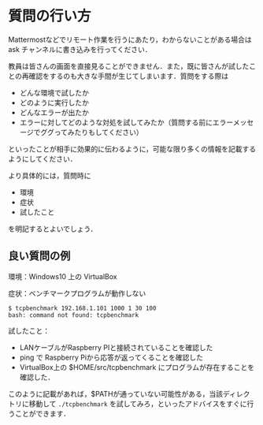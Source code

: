 # 質問の行い方

Mattermostなどでリモート作業を行うにあたり，わからないことがある場合は ask チャンネルに書き込みを行ってください．

教員は皆さんの画面を直接見ることができません．また，既に皆さんが試したことの再確認をするのも大きな手間が生じてしまいます．質問をする際は

- どんな環境で試したか
- どのように実行したか
- どんなエラーが出たか
- エラーに対してどのような対処を試してみたか（質問する前にエラーメッセージでググってみたりもしてください）

といったことが相手に効果的に伝わるように，可能な限り多くの情報を記載するようにしてください．

より具体的には，質問時に

-   環境
-   症状
-   試したこと

を明記するとよいでしょう．

## 良い質問の例

環境：Windows10 上の VirtualBox

症状：ベンチマークプログラムが動作しない

```
$ tcpbenchmark 192.168.1.101 1000 1 30 100
bash: command not found: tcpbenchmark
```

試したこと：

- LANケーブルがRaspberry PIと接続されていることを確認した
- ping で Raspberry Piから応答が返ってくることを確認した
- VirtualBox上の $HOME/src/tcpbenchmark にプログラムが存在することを確認した．

このように記載があれば，$PATHが通っていない可能性がある，当該ディレクトリに移動して ```./tcpbenchmark``` を試してみろ，といったアドバイスをすぐに行うことができます．